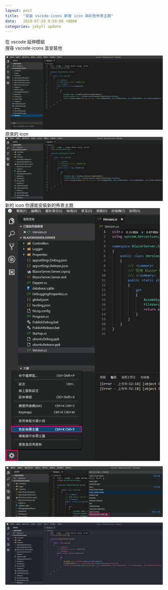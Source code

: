 ```yaml
---
layout: post
title:  "安裝 vscode-icons 新增 icon 與彩色佈景主題"
date:   2019-07-29 9:59:00 +0800
categories: jekyll update
---
```


在 vscode 延伸模組  
搜尋 vscode-icons 並安裝他  

![Alt text](/image/github.io/vscode-icons00.PNG)
原來的 icon
![Alt text](/image/github.io/vscode-icons01.PNG)
新的 icon
你還能安裝新的佈景主題
![Alt text](/image/github.io/vscode-icons02.png)

![Alt text](/image/github.io/vscode-icons03.png)

![Alt text](/image/github.io/vscode-icons04.png)
